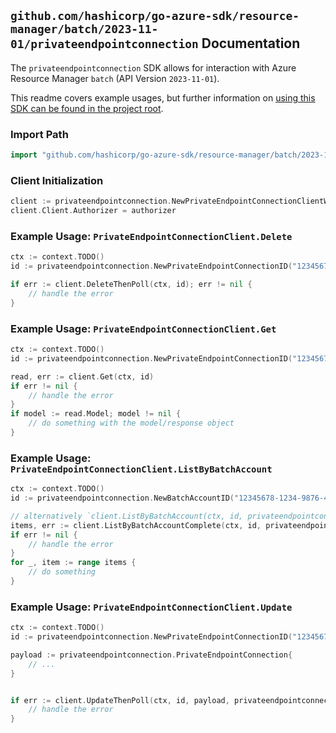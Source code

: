 
## `github.com/hashicorp/go-azure-sdk/resource-manager/batch/2023-11-01/privateendpointconnection` Documentation

The `privateendpointconnection` SDK allows for interaction with Azure Resource Manager `batch` (API Version `2023-11-01`).

This readme covers example usages, but further information on [using this SDK can be found in the project root](https://github.com/hashicorp/go-azure-sdk/tree/main/docs).

### Import Path

```go
import "github.com/hashicorp/go-azure-sdk/resource-manager/batch/2023-11-01/privateendpointconnection"
```


### Client Initialization

```go
client := privateendpointconnection.NewPrivateEndpointConnectionClientWithBaseURI("https://management.azure.com")
client.Client.Authorizer = authorizer
```


### Example Usage: `PrivateEndpointConnectionClient.Delete`

```go
ctx := context.TODO()
id := privateendpointconnection.NewPrivateEndpointConnectionID("12345678-1234-9876-4563-123456789012", "example-resource-group", "accountName", "privateEndpointConnectionName")

if err := client.DeleteThenPoll(ctx, id); err != nil {
	// handle the error
}
```


### Example Usage: `PrivateEndpointConnectionClient.Get`

```go
ctx := context.TODO()
id := privateendpointconnection.NewPrivateEndpointConnectionID("12345678-1234-9876-4563-123456789012", "example-resource-group", "accountName", "privateEndpointConnectionName")

read, err := client.Get(ctx, id)
if err != nil {
	// handle the error
}
if model := read.Model; model != nil {
	// do something with the model/response object
}
```


### Example Usage: `PrivateEndpointConnectionClient.ListByBatchAccount`

```go
ctx := context.TODO()
id := privateendpointconnection.NewBatchAccountID("12345678-1234-9876-4563-123456789012", "example-resource-group", "accountName")

// alternatively `client.ListByBatchAccount(ctx, id, privateendpointconnection.DefaultListByBatchAccountOperationOptions())` can be used to do batched pagination
items, err := client.ListByBatchAccountComplete(ctx, id, privateendpointconnection.DefaultListByBatchAccountOperationOptions())
if err != nil {
	// handle the error
}
for _, item := range items {
	// do something
}
```


### Example Usage: `PrivateEndpointConnectionClient.Update`

```go
ctx := context.TODO()
id := privateendpointconnection.NewPrivateEndpointConnectionID("12345678-1234-9876-4563-123456789012", "example-resource-group", "accountName", "privateEndpointConnectionName")

payload := privateendpointconnection.PrivateEndpointConnection{
	// ...
}


if err := client.UpdateThenPoll(ctx, id, payload, privateendpointconnection.DefaultUpdateOperationOptions()); err != nil {
	// handle the error
}
```
